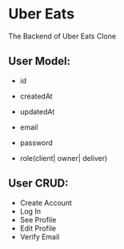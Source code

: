 # Uber Eats

The Backend of Uber Eats Clone

## User Model:

- id
- createdAt
- updatedAt

- email
- password
- role(client| owner| deliver)

## User CRUD:

- Create Account
- Log In
- See Profile
- Edit Profile
- Verify Email
